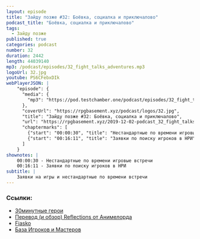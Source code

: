 ```yaml
---
layout: episode
title: "Зайду позже #32: Боёвка, социалка и приключалово"
podcast_title: "Боёвка, социалка и приключалово"
tags:
  - Зайду позже
published: true
categories: podcast
number: 32
duration: 2442
length: 44039140
mp3: /podcast/episodes/32_fight_talks_adventures.mp3
logoUrl: 32.jpg
youtube: PS6CFebxDIk
webPlayerJSON: |
    "episode": {
      "media": {
        "mp3": "https://pod.testchamber.one/podcast/episodes/32_fight_talks_adventures.mp3"
      },
      "coverUrl": "https://rpgbasement.xyz/podcast/logos/32.jpg",
      "title": "Зайду позже #32: Боёвка, социалка и приключалово",
      "url": "https://rpgbasement.xyz/2019-12-02-podcast_32_fight_talks_adventures/",
      "chaptermarks": [
        {"start": "00:00:30", "title": "Нестандартные по времени игровые встречи"},
        {"start": "00:16:11", "title": "Заявки по поиску игроков в НРИ"}
      ]
    }
shownotes: |
    00:00:30 - Нестандартные по времени игровые встречи  
    00:16:11 - Заявки по поиску игроков в НРИ  
subtitle: |
    Заявки на игры и нестандартные по времени встречи
---
```


### Ссылки:  
- [30минутные герои](https://vk.com/@-185003235-30-minutnye-geroi)
- [Перевод (и обзор) Reflections от Анимелорда](https://imaginaria.ru/p/reflections.html)
- [Fiasko](https://studio101.ru/othergames/fiasco/ST0401)
- [База Игроков и Мастеров](https://vk.com/vbazetrpg)

